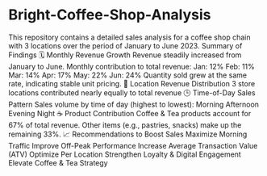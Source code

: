# Bright-Coffee-Shop-Analysis
This repository contains a detailed sales analysis for a coffee shop chain with 3 locations over the period of January to June 2023.
Summary of Findings
🗓️ Monthly Revenue Growth
Revenue steadily increased from January to June.
Monthly contribution to total revenue:
Jan: 12%
Feb: 11%
Mar: 14%
Apr: 17%
May: 22%
Jun: 24%
Quantity sold grew at the same rate, indicating stable unit pricing.
📍 Location Revenue Distribution
3 store locations contributed nearly equally to total revenue
🕒 Time-of-Day Sales Pattern
Sales volume by time of day (highest to lowest):
Morning
Afternoon
Evening
Night
☕ Product Contribution
Coffee & Tea products account for 67% of total revenue.
Other items (e.g., pastries, snacks) make up the remaining 33%.
📈 Recommendations to Boost Sales
Maximize Morning Traffic
Improve Off-Peak Performance
Increase Average Transaction Value (ATV)
Optimize Per Location
Strengthen Loyalty & Digital Engagement
Elevate Coffee & Tea Strategy
